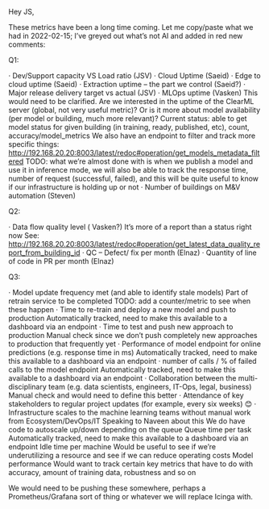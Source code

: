 Hey JS,

These metrics have been a long time coming. Let me copy/paste what we had in 2022-02-15; I’ve greyed out what’s not AI and added in red new comments:

Q1:

·         Dev/Support capacity VS Load ratio (JSV)
·         Cloud Uptime (Saeid)
·         Edge to cloud uptime (Saeid)
·         Extraction uptime – the part we control (Saeid?)
·         Major release delivery target vs actual (JSV)
·         MLOps uptime (Vasken)
This would need to be clarified. Are we interested in the uptime of the ClearML server (global, not very useful metric)? Or is it more about model availability (per model or building, much more relevant)?
Current status: able to get model status for given building (in training, ready, published, etc), count, accuracy/model_metrics
We also have an endpoint to filter and track more specific things: http://192.168.20.20:8003/latest/redoc#operation/get_models_metadata_filtered
TODO: what we’re almost done with is when we publish a model and use it in inference mode, we will also be able to track the response time, number of request (successful, failed), and this will be quite useful to know if our infrastructure is holding up or not
·         Number of buildings on M&V automation (Steven)

Q2:

·         Data flow quality level ( Vasken?)
It’s more of a report than a status right now
See: http://192.168.20.20:8003/latest/redoc#operation/get_latest_data_quality_report_from_building_id
·         QC – Defect/ fix per month (Elnaz)
·         Quantity of line of code in PR per month (Elnaz)

Q3:

·         Model update frequency met (and able to identify stale models)
Part of retrain service to be completed
TODO: add a counter/metric to see when these happen
·         Time to re-train and deploy a new model and push to production
Automatically tracked, need to make this available to a dashboard via an endpoint
·         Time to test and push new approach to production
Manual check since we don’t push completely new approaches to production that frequently yet
·         Performance of model endpoint for online predictions (e.g. response time in ms)
Automatically tracked, need to make this available to a dashboard via an endpoint
·         number of calls / % of failed calls to the model endpoint
Automatically tracked, need to make this available to a dashboard via an endpoint
·         Collaboration between the multi-disciplinary team (e.g. data scientists, engineers, IT-Ops, legal, business)
Manual check and would need to define this better
·         Attendance of key stakeholders to regular project updates (for example, every six weeks)
😊
·         Infrastructure scales to the machine learning teams without manual work from Ecosystem/DevOps/IT
Speaking to Naveen about this
We do have code to autoscale up/down depending on the queue
Queue time per task
Automatically tracked, need to make this available to a dashboard via an endpoint
Idle time per machine
Would be useful to see if we’re underutilizing a resource and see if we can reduce operating costs
Model performance
Would want to track certain key metrics that have to do with accuracy, amount of training data, robustness and so on

We would need to be pushing these somewhere, perhaps a Prometheus/Grafana sort of thing or whatever we will replace Icinga with.

